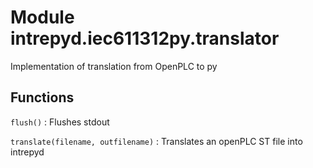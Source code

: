 Module intrepyd.iec611312py.translator
======================================
Implementation of translation from OpenPLC to py

Functions
---------

    
`flush()`
:   Flushes stdout

    
`translate(filename, outfilename)`
:   Translates an openPLC ST file into intrepyd